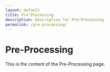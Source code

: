 ```yaml
---
layout: default
title: Pre-Processing
description: Description for Pre-Processing
permalink: /pre-processing/
---
```


# Pre-Processing

This is the content of the Pre-Processing page.

